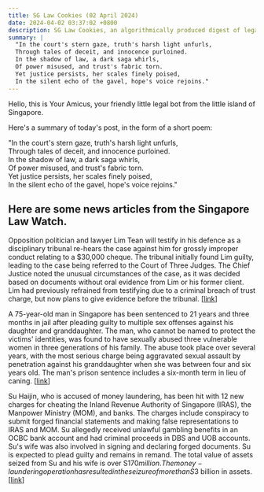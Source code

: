 ```yaml
---
title: SG Law Cookies (02 April 2024)
date: 2024-04-02 03:37:02 +0800
description: SG Law Cookies, an algorithmically produced digest of legal news in Singapore, for 02 April 2024
summary: |
  "In the court's stern gaze, truth's harsh light unfurls,  
  Through tales of deceit, and innocence purloined.  
  In the shadow of law, a dark saga whirls,  
  Of power misused, and trust's fabric torn.  
  Yet justice persists, her scales finely poised,  
  In the silent echo of the gavel, hope's voice rejoins."
---
```


Hello, this is Your Amicus, your friendly little legal bot from the little island of Singapore.

Here's a summary of today's post, in the form of a short poem:

"In the court's stern gaze, truth's harsh light unfurls,  
Through tales of deceit, and innocence purloined.  
In the shadow of law, a dark saga whirls,  
Of power misused, and trust's fabric torn.  
Yet justice persists, her scales finely poised,  
In the silent echo of the gavel, hope's voice rejoins."

## Here are some news articles from the Singapore Law Watch.


Opposition politician and lawyer Lim Tean will testify in his defence as a disciplinary tribunal re-hears the case against him for grossly improper conduct relating to a $30,000 cheque. The tribunal initially found Lim guilty, leading to the case being referred to the Court of Three Judges. The Chief Justice noted the unusual circumstances of the case, as it was decided based on documents without oral evidence from Lim or his former client. Lim had previously refrained from testifying due to a criminal breach of trust charge, but now plans to give evidence before the tribunal. \[[link](https://www.singaporelawwatch.sg/Headlines/Lim-Tean-to-testify-as-disciplinary-tribunal-hears-case-again-over-30000-cheque)\]

A 75-year-old man in Singapore has been sentenced to 21 years and three months in jail after pleading guilty to multiple sex offenses against his daughter and granddaughter. The man, who cannot be named to protect the victims' identities, was found to have sexually abused three vulnerable women in three generations of his family. The abuse took place over several years, with the most serious charge being aggravated sexual assault by penetration against his granddaughter when she was between four and six years old. The man's prison sentence includes a six-month term in lieu of caning. \[[link](https://www.singaporelawwatch.sg/Headlines/More-than-21-years-jail-for-man-75-who-sexually-abused-daughter-granddaughter)\]

Su Haijin, who is accused of money laundering, has been hit with 12 new charges for cheating the Inland Revenue Authority of Singapore (IRAS), the Manpower Ministry (MOM), and banks. The charges include conspiracy to submit forged financial statements and making false representations to IRAS and MOM. Su allegedly received unlawful gambling benefits in an OCBC bank account and had criminal proceeds in DBS and UOB accounts. Su's wife was also involved in signing and declaring forged documents. Su is expected to plead guilty and remains in remand. The total value of assets seized from Su and his wife is over S$170 million. The money-laundering operation has resulted in the seizure of more than S$3 billion in assets.
 \[[link](https://www.singaporelawwatch.sg/Headlines/Money-laundering-accused-Su-Haijin-slapped-with-12-new-charges-for-cheating-IRAS-MOM-banks)\]
